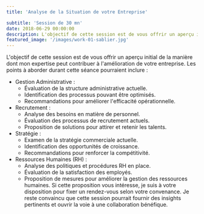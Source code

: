 ```yaml
---
title: 'Analyse de la Situation de votre Entreprise'

subtitle: 'Session de 30 mn'
date: 2018-06-29 00:00:00
description: L'objectif de cette session est de vous offrir un aperçu initial de la manière dont mon expertise peut contribuer à l'amélioration de votre entreprise. Les points à aborder durant cette séance pourraient inclure 
featured_image: '/images/work-01-sablier.jpg'
---
```


L'objectif de cette session est de vous offrir un aperçu initial de la manière dont mon expertise peut contribuer à l'amélioration de votre entreprise. Les points à aborder durant cette séance pourraient inclure :
* Gestion Administrative :
    * Évaluation de la structure administrative actuelle.
    * Identification des processus pouvant être optimisés.
    * Recommandations pour améliorer l'efficacité opérationnelle.
* Recrutement :
    * Analyse des besoins en matière de personnel.
    * Évaluation des processus de recrutement actuels.
    * Proposition de solutions pour attirer et retenir les talents.
* Stratégie :
    * Examen de la stratégie commerciale actuelle.
    * Identification des opportunités de croissance.
    * Recommandations pour renforcer la compétitivité.
* Ressources Humaines (RH) :
    * Analyse des politiques et procédures RH en place.
    * Évaluation de la satisfaction des employés.
    * Proposition de mesures pour améliorer la gestion des ressources humaines.
Si cette proposition vous intéresse, je suis à votre disposition pour fixer un rendez-vous selon votre convenance. Je reste convaincu que cette session pourrait fournir des insights pertinents et ouvrir la voie à une collaboration bénéfique.
